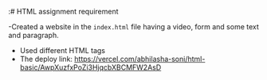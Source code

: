 :# HTML assignment requirement

-Created a website in the `index.html` file having a video, form and some text and paragraph.
- Used different HTML tags
- The deploy link: https://vercel.com/abhilasha-soni/html-basic/AwpXuzfxPoZi3HjqcbXBCMFW2AsD
